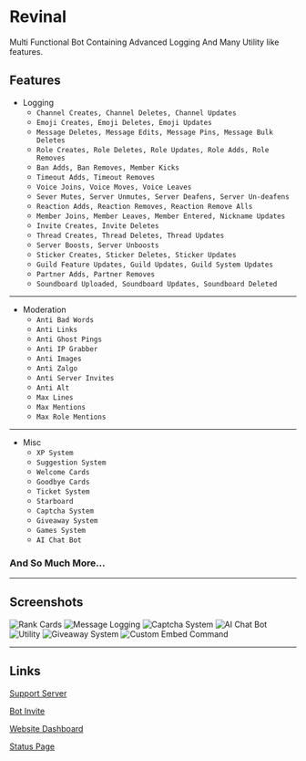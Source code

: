 # Revinal
Multi Functional Bot Containing Advanced Logging And Many Utility like features. 

## Features

- Logging
  - ``Channel Creates, Channel Deletes, Channel Updates``
  - ``Emoji Creates, Emoji Deletes, Emoji Updates``
  - ``Message Deletes, Message Edits, Message Pins, Message Bulk Deletes``
  - ``Role Creates, Role Deletes, Role Updates, Role Adds, Role Removes``
  - ``Ban Adds, Ban Removes, Member Kicks``
  - ``Timeout Adds, Timeout Removes``
  - ``Voice Joins, Voice Moves, Voice Leaves``
  - ``Sever Mutes, Server Unmutes, Server Deafens, Server Un-deafens``
  - ``Reaction Adds, Reaction Removes, Reaction Remove Alls``
  - ``Member Joins, Member Leaves, Member Entered, Nickname Updates``
  - ``Invite Creates, Invite Deletes``
  - ``Thread Creates, Thread Deletes, Thread Updates``
  - ``Server Boosts, Server Unboosts``
  - ``Sticker Creates, Sticker Deletes, Sticker Updates``
  - ``Guild Feature Updates, Guild Updates, Guild System Updates``
  - ``Partner Adds, Partner Removes``
  - ``Soundboard Uploaded, Soundboard Updates, Soundboard Deleted``

---

- Moderation
  - ``Anti Bad Words``
  - ``Anti Links``
  - ``Anti Ghost Pings``
  - ``Anti IP Grabber``
  - ``Anti Images``
  - ``Anti Zalgo``
  - ``Anti Server Invites``
  - ``Anti Alt``
  - ``Max Lines``
  - ``Max Mentions``
  - ``Max Role Mentions``

---

- Misc
  - ``XP System``
  - ``Suggestion System``
  - ``Welcome Cards``
  - ``Goodbye Cards``
  - ``Ticket System``
  - ``Starboard``
  - ``Captcha System``
  - ``Giveaway System``
  - ``Games System``
  - ``AI Chat Bot``

### And So Much More...

---

## Screenshots

![Rank Cards](https://i.imgur.com/xQse91T.png)
![Message Logging](https://i.imgur.com/ZANwHK6.png)
![Captcha System](https://i.imgur.com/orh1gwt.jpg)
![AI Chat Bot](https://i.imgur.com/2xS3Rg1.png)
![Utility](https://i.imgur.com/GHVUQVz.png)
![Giveaway System](https://i.imgur.com/pNo4LDP.png)
![Custom Embed Command](https://i.imgur.com/CNt5kpX.png)

---

## Links

[Support Server](https://discord.com/invite/Gj8xWwg38U)

[Bot Invite](https://discord.com/oauth2/authorize?client_id=971024098098569327&permissions=1498209971415&scope=bot%20applications.commands)

[Website Dashboard](https://revinal.xyz/)

[Status Page](https://status.revinal.xyz/)
